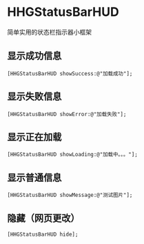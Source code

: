 # HHGStatusBarHUD
简单实用的状态栏指示器小框架

## 显示成功信息
```objc
[HHGStatusBarHUD showSuccess:@"加载成功"];
```
## 显示失败信息
```objc
[HHGStatusBarHUD showError:@"加载失败"];
```
## 显示正在加载
```objc
[HHGStatusBarHUD showLoading:@"加载中。。。"];
```
## 显示普通信息
```objc
[HHGStatusBarHUD showMessage:@"测试图片"];
```
## 隐藏（网页更改）
```objc
[HHGStatusBarHUD hide];
```
